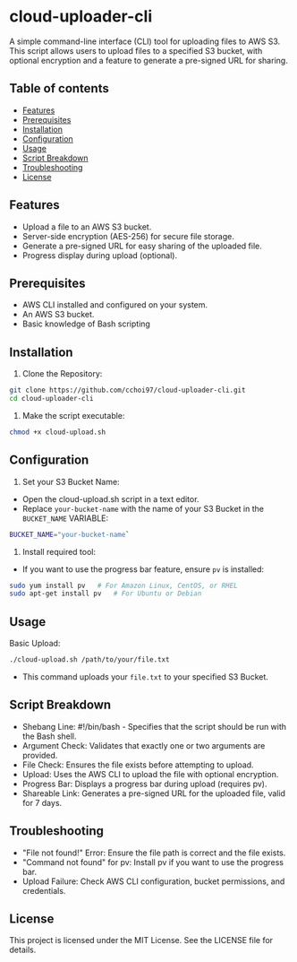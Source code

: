 # cloud-uploader-cli
A simple command-line interface (CLI) tool for uploading files to AWS S3. This script allows users to upload files to a specified S3 bucket, with optional encryption and a feature to generate a pre-signed URL for sharing.

## Table of contents
* [Features](#features)
* [Prerequisites](#prerequisites)
* [Installation](#installation)
* [Configuration](#configuration)
* [Usage](#usage)
* [Script Breakdown](#script-breakdown)
* [Troubleshooting](#troubleshooting)
* [License](#license)

## Features
* Upload a file to an AWS S3 bucket.
* Server-side encryption (AES-256) for secure file storage.
* Generate a pre-signed URL for easy sharing of the uploaded file.
* Progress display during upload (optional).

## Prerequisites
* AWS CLI installed and configured on your system.
* An AWS S3 bucket.
* Basic knowledge of Bash scripting

## Installation
1. Clone the Repository:
```bash
git clone https://github.com/cchoi97/cloud-uploader-cli.git
cd cloud-uploader-cli
```
1. Make the script executable:
```bash
chmod +x cloud-upload.sh
```

## Configuration
1. Set your S3 Bucket Name:
  * Open the cloud-upload.sh script in a text editor.
  * Replace `your-bucket-name` with the name of your S3 Bucket in the `BUCKET_NAME` VARIABLE:
  ```bash
  BUCKET_NAME="your-bucket-name`
  ```
1. Install required tool:
  * If you want to use the progress bar feature, ensure `pv` is installed:
  ```bash
  sudo yum install pv   # For Amazon Linux, CentOS, or RHEL
  sudo apt-get install pv   # For Ubuntu or Debian
  ```

## Usage
Basic Upload:
```bash
./cloud-upload.sh /path/to/your/file.txt
```
  * This command uploads your `file.txt` to your specified S3 Bucket.

## Script Breakdown
* Shebang Line: #!/bin/bash - Specifies that the script should be run with the Bash shell.
* Argument Check: Validates that exactly one or two arguments are provided.
* File Check: Ensures the file exists before attempting to upload.
* Upload: Uses the AWS CLI to upload the file with optional encryption.
* Progress Bar: Displays a progress bar during upload (requires pv).
* Shareable Link: Generates a pre-signed URL for the uploaded file, valid for 7 days.

## Troubleshooting
* "File not found!" Error: Ensure the file path is correct and the file exists.
* "Command not found" for pv: Install pv if you want to use the progress bar.
* Upload Failure: Check AWS CLI configuration, bucket permissions, and credentials.

## License
This project is licensed under the MIT License. See the LICENSE file for details.
